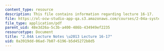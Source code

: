 ```yaml
---
content_type: resource
description: This file contains information regarding lecture 16-17.
file: https://ol-ocw-studio-app-qa.s3.amazonaws.com/courses/2-04a-systems-and-controls-spring-2013/0a3919dd06ad7b076196b5d45272b8d5_MIT2_04AS13_Lecture16-17.pdf
file_type: application/pdf
parent_uid: 48e3d26a-5c3b-a400-486b-434949ef2235
resourcetype: Document
title: "2.04A Lecture Notes \u2013 Lecture 16-17"
uid: 0a3919dd-06ad-7b07-6196-b5d45272b8d5
---
```

